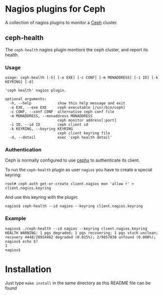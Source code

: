 # Nagios plugins for Ceph

A collection of nagios plugins to monitor a [Ceph][] cluster.

## ceph-health

The `ceph-health` nagios plugin montiors the ceph cluster, and report its health.

### Usage

    usage: ceph-health [-h] [-e EXE] [-c CONF] [-m MONADDRESS] [-i ID] [-k KEYRING] [-d]

    'ceph health' nagios plugin.

    optional arguments:
      -h, --help            show this help message and exit
      -e EXE, --exe EXE     ceph executable [/usr/bin/ceph]
      -c CONF, --conf CONF  alternative ceph conf file
      -m MONADDRESS, --monaddress MONADDRESS
                            ceph monitor address[:port]
      -i ID, --id ID        ceph client id
      -k KEYRING, --keyring KEYRING
                            ceph client keyring file
      -d, --detail          exec 'ceph health detail'


### Authentication

Ceph is normally configured to use [cephx] to authenticate its client. 

To run the `ceph-health` plugin as user `nagios` you have to create a special keyring:

    root# ceph auth get-or-create client.nagios mon 'allow r' > client.nagios.keyring

And use this keyring with the plugin:

    nagios$ ceph-health --id nagios --keyring client.nagios.keyring
    
### Example

    nagios$ ./ceph-health --id nagios --keyring client.nagios.keyring
    HEALTH WARNING: 1 pgs degraded; 1 pgs recovering; 1 pgs stuck unclean; recovery 4448/28924462 degraded (0.015%); 2/9857830 unfound (0.000%); 
    nagios$ echo $?
    1
    nagios$

# Installation

Just type `make install` in the same directory as this README file can be found


[ceph]: http://www.ceph.com
[cephx]: http://ceph.com/docs/master/rados/operations/authentication/
